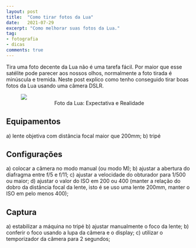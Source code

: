 ```yaml
---
layout: post
title:  "Como tirar fotos da Lua"
date:   2021-07-29
excerpt: "Como melhorar suas fotos da Lua."
tag:
- fotografia
- dicas
comments: true
---
```

Tira uma foto decente da Lua não é uma tarefa fácil. Por maior que esse satélite pode parecer aos nossos olhos, normalmente a foto tirada é minúscula e tremida. Neste post explico como tenho conseguido tirar boas fotos da Lua usando uma câmera DSLR.

<figure>
	<img src="https://i.imgur.com/O8ZDdP2.jpg">
	<figcaption><center>Foto da Lua: Expectativa e Realidade</center></figcaption>
</figure>

## Equipamentos
a) lente objetiva com distância focal maior que 200mm;
b) tripé

## Configurações
a) colocar a câmera no modo manual (ou modo M);
b) ajustar a abertura do diafragma entre f/5 e f/11;
c) ajustar a velocidade do obturador para 1/500 ou maior;
d) ajustar o valor do ISO em 200 ou 400 (manter a relação do dobro da distância focal da lente, isto é se uso uma lente 200mm, manter o ISO em pelo menos 400);

## Captura
a) estabilizar a máquina no tripé
b) ajustar manualmente o foco da lente;
b) conferir o foco usando a lupa da câmera e o display;
c) utilizar o temporizador da câmera para 2 segundos;
